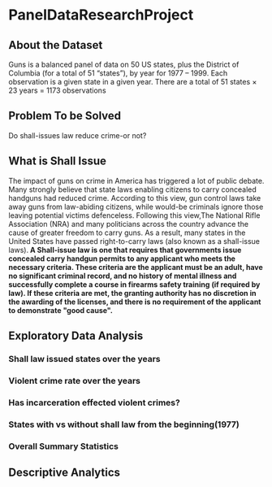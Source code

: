 # PanelDataResearchProject

<h2> About the Dataset </h2>

Guns is a balanced panel of data on 50 US states, plus the District of Columbia (for a total of 51 “states”), by year for 1977 – 1999. Each observation is a given state in a given year.
There are a total of 51 states × 23 years = 1173 observations

<h2> Problem To be Solved </h2>

Do shall-issues law reduce crime-or not?

<h2> What is Shall Issue </h2>

The impact of guns on crime in America has triggered a lot of public debate. Many strongly believe that state laws enabling citizens to carry concealed handguns had reduced crime. According to this view, gun control laws take away guns from law-abiding citizens, while would-be criminals ignore those leaving potential victims defenceless. Following this view,The National Rifle Association (NRA) and many politicians across the country advance the cause of greater freedom to carry guns.
As a result, many states in the United States have passed right-to-carry laws (also known as a shall-issue laws).<b> A Shall-issue law is one that requires that governments issue concealed carry handgun permits to any applicant who meets the necessary criteria. These criteria are the applicant must be an adult, have no significant criminal record, and no history of mental illness and successfully complete a course in firearms safety training (if required by law). If
these criteria are met, the granting authority has no discretion in the awarding of the licenses, and there is no requirement of the applicant to demonstrate "good cause".</b> 

<h2> Exploratory Data Analysis </h2>

<h3> Shall law issued states over the years </h3>

<h3> Violent crime rate over the years </h3> 

<h3> Has incarceration effected violent crimes? </h3>

<h3> States with vs without shall law from the beginning(1977) </h3>

<h3> Overall Summary Statistics </h3> 


<h2> Descriptive Analytics </h2>


